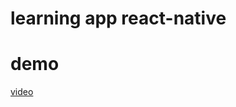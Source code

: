 # learning app react-native

# demo
[video](https://user-images.githubusercontent.com/89791546/175997824-dc826250-c57d-46bd-a327-8ffe1983ad1f.mp4)
